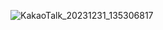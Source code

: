 
![KakaoTalk_20231231_135306817](https://github.com/Ji-eun-Kim/VisionAI_project/assets/124686375/bbb8d341-9559-4e4e-8227-6bb942438308)
